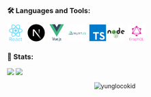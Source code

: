 <!-- <div> -->
<!--     <a href="https://t.me/yunglocokid" target="_blank" alt="Telegram" width="100"> -->
<!--         <img  width="100" src="https://media.giphy.com/media/dS5fbek1nylmiqqx6Z/giphy.gif">     -->
<!--     <a/> -->
<!--     <a href="https://yunglocokid.ru" target="_blank"  alt="My site" width="100"> -->
<!--         <img  width="100" src="https://media.giphy.com/media/CVG7QyC4F4fcJNRGrR/giphy.gif">     -->
<!--     <a/> -->
<!-- </div> -->

### :hammer_and_wrench: Languages and Tools:
  <img src="https://github.com/devicons/devicon/blob/master/icons/react/react-original-wordmark.svg" title="react" alt="react" width="40" height="40"/>&nbsp;
  <img src="https://github.com/devicons/devicon/blob/master/icons/nextjs/nextjs-original.svg" title="nextjs" alt="nextjs" width="40" height="40"/>&nbsp;
  <img src="https://github.com/devicons/devicon/blob/master/icons/vuejs/vuejs-original-wordmark.svg" title="vuejs" alt="vuejs" width="40" height="40"/>&nbsp;
  <img src="https://github.com/devicons/devicon/blob/master/icons/nuxtjs/nuxtjs-original-wordmark.svg" title="nuxtjs" alt="NuxtJS" width="40" height="40"/>&nbsp;
  <img src="https://github.com/devicons/devicon/blob/master/icons/typescript/typescript-original.svg" alt="TypeScript" title="typescript" width="40" height="40"/>
  <img src="https://github.com/devicons/devicon/blob/master/icons/nodejs/nodejs-original-wordmark.svg" title="NodeJS" alt="nodejs" width="40" height="40"/>&nbsp;
  <img src="https://github.com/devicons/devicon/blob/master/icons/graphql/graphql-plain-wordmark.svg" title="GraphQL"  alt="graphql" width="40" height="40"/>&nbsp;

### :dizzy: Stats:
  ![](https://github-profile-summary-cards.vercel.app/api/cards/stats?username=yunglocokid&theme=transparent)
  ![](http://github-profile-summary-cards.vercel.app/api/cards/repos-per-language?username=yunglocokid&theme=transparent)

<div align="center"> 
   <img src="https://komarev.com/ghpvc/?username=yunglocokid&label=Profile%20views&color=0e75b6&style=flat" alt="yunglocokid" /> 
</div>
